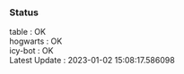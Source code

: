 ### Status


table : OK  
hogwarts : OK  
icy-bot : OK  
Latest Update : 2023-01-02 15:08:17.586098
